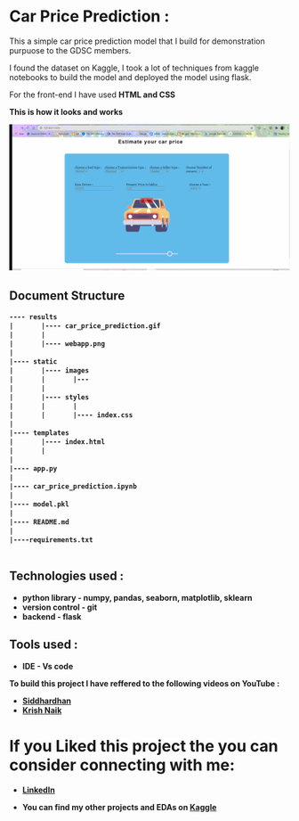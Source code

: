 # Car Price Prediction : 

This a simple car price prediction model that I build for demonstration purpuose to the GDSC members. 

I found the dataset on Kaggle, I took a lot of techniques from kaggle notebooks to build the model and deployed the model using flask. 

For the front-end I have used <b>HTML and CSS<b> 

This is how it looks and works 
<p align = 'center' >
    <img alt = 'home_imge' width = 550px src = 'results/car_price_prediction.gif'>
</p>


## Document Structure 

```
---- results 
|       |---- car_price_prediction.gif
|       |
|       |---- webapp.png
|
|---- static
|       |---- images
|       |       |---
|       |
|       |---- styles
|       |       |
|       |       |---- index.css
|       
|---- templates
|       |---- index.html
|       |
|
|---- app.py
|
|---- car_price_prediction.ipynb
|
|---- model.pkl
|
|---- README.md
|
|----requirements.txt
    
```

## Technologies used : 

* python library - numpy, pandas, seaborn, matplotlib, sklearn
* version control - git 
* backend - flask

## Tools used : 
* IDE - Vs code 

To build this project I have reffered to the following videos on YouTube : 

* [Siddhardhan](https://www.youtube.com/watch?v=L3OtLaCbJC8)
* [Krish Naik](https://www.youtube.com/watch?v=L3OtLaCbJC8)

# If you Liked this project the you can consider connecting with me:
* [LinkedIn](https://www.linkedin.com/in/soumyadip-ghorai/) 

* You can find my other projects and EDAs on [Kaggle](https://www.kaggle.com/soumyadipghorai)

